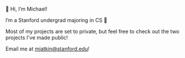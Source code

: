 👋 Hi, I’m Michael! 

I’m a Stanford undergrad majoring in CS 👾

Most of my projects are set to private, but feel free to check out the two projects I've made public!

Email me at mjatkin@stanford.edu!

<!---
michaelatkin31/michaelatkin31 is a ✨ special ✨ repository because its `README.md` (this file) appears on your GitHub profile.
You can click the Preview link to take a look at your changes.
--->
